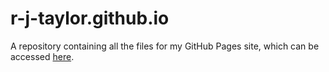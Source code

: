 # r-j-taylor.github.io
A repository containing all the files for my GitHub Pages site, which can be accessed <a href='https://r-j-taylor.github.io'>here</a>.
